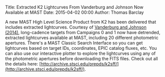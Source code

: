 Title: Extracted K2 Lightcurves From Vanderburg and Johnson Now Available at MAST
Date: 2015-04-02 00:00
Author: Thomas Barclay

A new MAST High Level Science Product from K2 has been delivered that includes extracted lightcurves. Courtesy of [Vanderburg and Johnson (2014)](http://arxiv.org/abs/1408.3853), long-cadence targets from Campaigns 0 and 1 now have detrended, extracted lightcurves available at MAST, including 20 different photometric apertures. There's a MAST Classic Search Interface so you can get lightcurves based on target IDs, coordinates, EPIC catalog fluxes, etc. You can also use our interactive plotter to explore the lightcurves using any of the photometric apertures before downloading the FITS files. Check out all the details here: [http://archive.stsci.edu/prepds/k2sff/](http://archive.stsci.edu/prepds/k2sff/).
